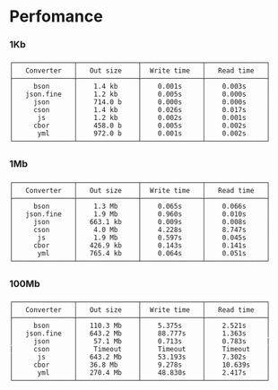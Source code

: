 # Perfomance

### 1Kb

    ┌───────────────┬───────────────┬───────────────┬───────────────┐
    │   Converter   │   Out size    │  Write time   │   Read time   │
    ├───────────────┼───────────────┼───────────────┼───────────────┤
    │     bson      │    1.4 kb     │    0.001s     │    0.003s     │
    │   json.fine   │    1.2 kb     │    0.005s     │    0.000s     │
    │     json      │    714.0 b    │    0.000s     │    0.000s     │
    │     cson      │    1.4 kb     │    0.026s     │    0.017s     │
    │      js       │    1.2 kb     │    0.002s     │    0.001s     │
    │     cbor      │    458.0 b    │    0.005s     │    0.002s     │
    │      yml      │    972.0 b    │    0.001s     │    0.002s     │
    └───────────────┴───────────────┴───────────────┴───────────────┘

### 1Mb

    ┌───────────────┬───────────────┬───────────────┬───────────────┐
    │   Converter   │   Out size    │  Write time   │   Read time   │
    ├───────────────┼───────────────┼───────────────┼───────────────┤
    │     bson      │    1.3 Mb     │    0.065s     │    0.066s     │
    │   json.fine   │    1.9 Mb     │    0.960s     │    0.010s     │
    │     json      │   663.1 kb    │    0.009s     │    0.008s     │
    │     cson      │    4.0 Mb     │    4.228s     │    8.747s     │
    │      js       │    1.9 Mb     │    0.597s     │    0.045s     │
    │     cbor      │   426.9 kb    │    0.143s     │    0.141s     │
    │      yml      │   765.4 kb    │    0.064s     │    0.051s     │
    └───────────────┴───────────────┴───────────────┴───────────────┘

### 100Mb

    ┌───────────────┬───────────────┬───────────────┬───────────────┐
    │   Converter   │   Out size    │  Write time   │   Read time   │
    ├───────────────┼───────────────┼───────────────┼───────────────┤
    │     bson      │   110.3 Mb    │    5.375s     │    2.521s     │
    │   json.fine   │   643.2 Mb    │    88.777s    │    1.363s     │
    │     json      │    57.1 Mb    │    0.713s     │    0.783s     |
    |     cson      │    Timeout    │    Timeout    │    Timeout    │
    │      js       │   643.2 Mb    │    53.193s    │    7.302s     │
    │     cbor      │   36.8 Mb     │    9.278s     │    10.639s    │
    │      yml      │   270.4 Mb    │    48.830s    │    2.417s     │
    └───────────────┴───────────────┴───────────────┴───────────────┘
